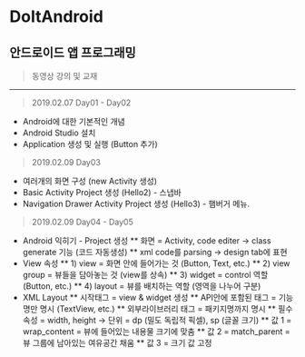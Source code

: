 # DoItAndroid
## 안드로이드 앱 프로그래밍
> 동영상 강의 및 교재
---
> 2019.02.07 Day01 - Day02
  * Android에 대한 기본적인 개념
  * Android Studio 설치
  * Application 생성 및 실행 (Button 추가)

> 2019.02.09 Day03
 * 여러개의 화면 구성 (new Activity 생성)
 * Basic Activity Project 생성 (Hello2) - 스냅바
 * Navigation Drawer Activity Project 생성 (Hello3) - 햄버거 메뉴.

> 2019.02.09 Day04 - Day05
 * Android 익히기 - Project 생성
 ** 화면 = Activity, code editer -> class generate 기능 (코드 자동생성)
 ** xml code를 parsing -> design tab에 표현
 * View 속성
 ** 1) view = 화면 안에 들어가는 것 (Button, Text, etc.)
 ** 2) view group = 뷰들을 담아놓는 것 (view를 상속)
 ** 3) widget = control 역할 (Button, etc.)
 ** 4) layout = 뷰를 배치하는 역할 (영역을 나누어 구분)
 * XML Layout
 ** 시작태그 = view & widget 생성
 ** API안에 포함된 태그 = 기능명만 명시 (TextView, etc.)
 ** 외부라이브러리 태그 = 패키지명까지 명시
 ** 필수 속성 = width, height -> 단위 = dp (밀도 독립적 픽셀), sp (글꼴 크기)
 ** 값 1 = wrap_content = 뷰에 들어있는 내용물 크기에 맞춤
 ** 값 2 = match_parent = 뷰 그룹에 남아있는 여유공간 채움
 ** 값 3 = 크기 값 고정
 
